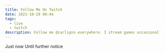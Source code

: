 ```yaml
---
title: Follow Me On Twitch
date: 2021-10-28 08:44
tags:
  - live
  - twitch
description: Follow me @carlignn everywhere. I stream games occasionally.
---
```

Just now Until further notice